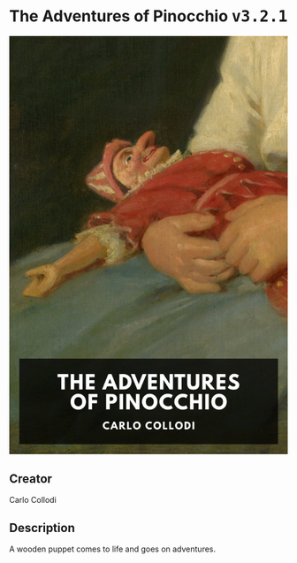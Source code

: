 
# The Adventures of Pinocchio <kbd>v3.2.1</kbd>

<center>
  <img src="./cover-1024.jpg"/>
</center>

## Creator
Carlo Collodi

## Description
A wooden puppet comes to life and goes on adventures.
